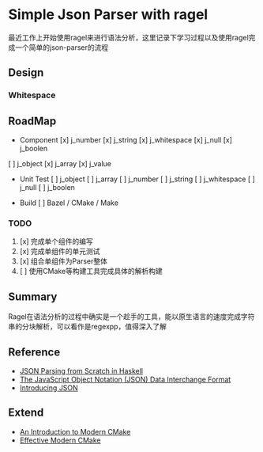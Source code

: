 # Simple Json Parser with ragel

最近工作上开始使用ragel来进行语法分析，这里记录下学习过程以及使用ragel完成一个简单的json-parser的流程

## Design

### Whitespace

## RoadMap

* Component
[x] j_number
[x] j_string
[x] j_whitespace
[x] j_null
[x] j_boolen

[ ] j_object
[x] j_array
[x] j_value

* Unit Test
[ ] j_object
[ ] j_array
[ ] j_number
[ ] j_string
[ ] j_whitespace
[ ] j_null
[ ] j_boolen

* Build
[ ] Bazel / CMake / Make

### TODO

1. [x] 完成单个组件的编写
2. [x] 完成单组件的单元测试
3. [x] 组合单组件为Parser整体
4. [ ] 使用CMake等构建工具完成具体的解析构建

## Summary

Ragel在语法分析的过程中确实是一个趁手的工具，能以原生语言的速度完成字符串的分块解析，可以看作是regexpp，值得深入了解

## Reference

* [JSON Parsing from Scratch in Haskell](https://abhinavsarkar.net/posts/json-parsing-from-scratch-in-haskell/)
* [The JavaScript Object Notation (JSON) Data Interchange Format](https://datatracker.ietf.org/doc/html/rfc7159#section-2)
* [Introducing JSON](https://www.json.org/json-en.html)

## Extend
<!-- 具有深度的知识还是要外国原文 -->

<!-- CMake -->
* [An Introduction to Modern CMake](https://cliutils.gitlab.io/modern-cmake/)
* [Effective Modern CMake](https://gist.github.com/mbinna/c61dbb39bca0e4fb7d1f73b0d66a4fd1)
